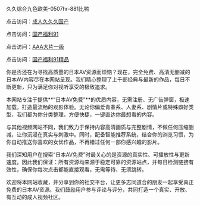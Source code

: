 久久综合九色欧美-0507hr-881比鸭

点击访问：<a href="https://vassv.pages.dev/">成人久久久国产</a>

点击访问：<a href="https://fdhf-454.pages.dev/">国产福利91</a>

点击访问：<a href="https://rtj-3zo.pages.dev/">AAA大片一级</a>

点击访问：<a href="https://gsd-agv.pages.dev/">国产福利91精品</a>

你是否还在为寻找高质量的日本AV资源而烦恼？现在，完全免费、高清无删减的日本AV内容尽在本网站呈现。我们精心整理了上千部经典与最新的作品，每日不断更新，只为满足你对视听享受的极致追求。

本网站专注于提供**“日本AV免费”**的优质内容，无需注册、无广告弹窗，极速加载，打造最流畅的观影体验。无论你偏爱青春系、人妻系、剧情片或特殊癖好类型，我们都为你分类整理，方便快捷，一键直达你最想看的内容。

与其他视频网站不同，我们致力于保持内容高清画质与完整剧情，不做任何压缩删减，让你沉浸在真实与刺激中。同时，配备智能推荐系统，结合你的浏览习惯，为你自动推送你喜欢的女优作品，不再错过任何一部你感兴趣的影片。

我们深知用户在搜索“日本AV免费”时最关心的是资源的真实性、可播放性与更新速度。因此我们保证：所有资源均来源于稳定可靠的资源站点，并每日检测链接有效性，确保你每次点击都能直接观看，无需等待、无须跳转。

欢迎将本网站收藏，并分享到你的社交平台，让更多志同道合的朋友一起享受真正免费的日本AV资源。我们鼓励用户参与评论与评分，共同打造一个真实、开放、有互动的成人视频社区。

<span style="display:none;">[Canonical link ( https://github.com/nm20250705/542132 ）</span>
